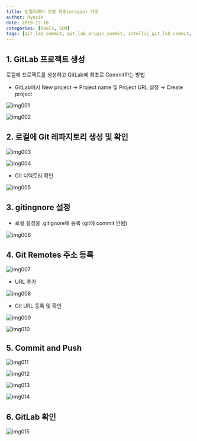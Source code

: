 ```yaml
---
title: 인텔리제이 깃랩 최초(origin) 커밋
author: Hyosik
date: 2019-12-18
categories: [Tools, SCM]
tags: [git_lab_commit, git_lab_origin_commit, intellij_git_lab_commit, 깃랩_커밋, 깃랩_origin_커밋, 인텔리제이_깃랩_커밋]
---
```


## 1. GitLab 프로젝트 생성
로컬에 프로젝트를 생성하고 GitLab에 최초로 Commit하는 방법

* GitLab에서 New project → Project name 및 Project URL 설정 → Create project

![img001](/assets/img/2019-12-18-gitlab-origin-commit/img001.png)

![img002](/assets/img/2019-12-18-gitlab-origin-commit/img002.png)

## 2. 로컬에 Git 레파지토리 생성 및 확인

![img003](/assets/img/2019-12-18-gitlab-origin-commit/img003.png)

![img004](/assets/img/2019-12-18-gitlab-origin-commit/img004.png)

* Git 디렉토리 확인

![img005](/assets/img/2019-12-18-gitlab-origin-commit/img005.png)

## 3. gitingnore 설정

* 로컬 설정을 .gitignore에 등록 (git에 commit 안됨)

![img006](/assets/img/2019-12-18-gitlab-origin-commit/img006.png)

## 4. Git Remotes 주소 등록

![img007](/assets/img/2019-12-18-gitlab-origin-commit/img007.png)

* URL 추가

![img008](/assets/img/2019-12-18-gitlab-origin-commit/img008.png)

* Git URL 등록 및 확인

![img009](/assets/img/2019-12-18-gitlab-origin-commit/img009.png)

![img010](/assets/img/2019-12-18-gitlab-origin-commit/img010.png)

## 5. Commit and Push

![img011](/assets/img/2019-12-18-gitlab-origin-commit/img011.png)

![img012](/assets/img/2019-12-18-gitlab-origin-commit/img012.png)

![img013](/assets/img/2019-12-18-gitlab-origin-commit/img013.png)

![img014](/assets/img/2019-12-18-gitlab-origin-commit/img014.png)

## 6. GitLab 확인

![img015](/assets/img/2019-12-18-gitlab-origin-commit/img015.png)
